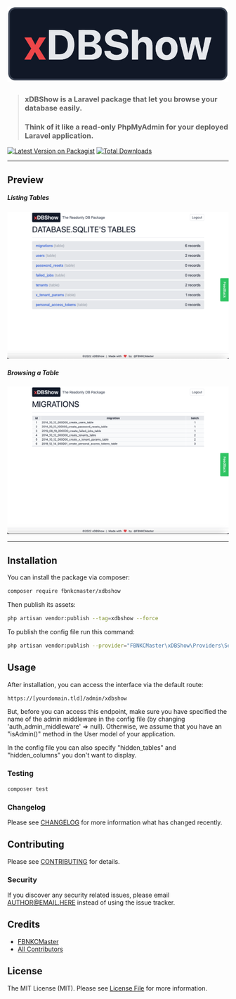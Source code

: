# ![xDBShow Logo](xDBShow_Logo.png)

> ### xDBShow is a Laravel package that let you browse your database easily.
> ### Think of it like a read-only PhpMyAdmin for your deployed Laravel application.

[![Latest Version on Packagist](https://img.shields.io/packagist/v/fbnkcmaster/xdbshow.svg?style=flat-square)](https://packagist.org/packages/fbnkcmaster/xdbshow)
[![Total Downloads](https://img.shields.io/packagist/dt/fbnkcmaster/xdbshow.svg?style=flat-square)](https://packagist.org/packages/fbnkcmaster/xdbshow)

------

## Preview

##### Listing Tables

![List Tables](List_Tables.png)

##### Browsing a Table

![Browse a Table](Browse_Table.png)

------

## Installation

You can install the package via composer:

```bash
composer require fbnkcmaster/xdbshow
```

Then publish its assets:
```bash
php artisan vendor:publish --tag=xdbshow --force
```

To publish the config file run this command:
```bash
php artisan vendor:publish --provider="FBNKCMaster\xDBShow\Providers\ServiceProvider" --tag="config" --force
```

## Usage

After installation, you can access the interface via the default route:
```bash
https://[yourdomain.tld]/admin/xdbshow
```

But, before you can access this endpoint, make sure you have specified the name of the admin middleware in the config file (by changing 'auth_admin_middleware' => null). Otherwise, we assume that you have an "isAdmin()" method in the User model of your application.

In the config file you can also specify "hidden_tables" and "hidden_columns" you don't want to display.

### Testing

```bash
composer test
```

### Changelog

Please see [CHANGELOG](CHANGELOG.md) for more information what has changed recently.

## Contributing

Please see [CONTRIBUTING](CONTRIBUTING.md) for details.

### Security

If you discover any security related issues, please email AUTHOR@EMAIL.HERE instead of using the issue tracker.

## Credits

-   [FBNKCMaster](https://github.com/fbnkcmaster)
-   [All Contributors](../../contributors)

## License

The MIT License (MIT). Please see [License File](LICENSE.md) for more information.